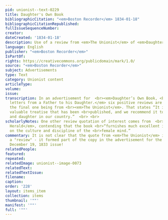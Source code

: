 ```yaml
---
pid: unionist--text-0229
title: Daughter's Own Book
bibliographicCitation: "<em>Boston Recorder</em> 1834-01-18"
bibliographicCitationRepublished: 
fullIssueSequenceNumber: 
creator: 
dateCreated: '1834-01-18'
description: Use of a review from <em>The Unionist</em> of <em>Daughter's Own Book</em>
language: English
publisher: "<em>Boston Recorder</em>"
IsPartOf: 
rights: https://creativecommons.org/publicdomain/mark/1.0/
source: "<em>Boston Recorder</em>"
subject: Advertisements
type: Text
category: Unionist content
articleType: 
volume: 
issue: 
transcription: In an advertisement for  <br><em>Daughter’s Own Book, <br>comprising
  letters from a Father to his Daughter.</em> six positive reviews are cited, including
  the final one being from <br><em>The Unionist</em>. That states “It is the most
  valuable treatise that has been <br>published, and we recommend it to every parent
  and daughter in our country.”  <br> <br>
scholarlyNotes: One other review quotation of interest comes from  <br><em>Zion’s
  Herald</em>, contending that the book <br>“furnishes much excellent instruction
  on the culture and discipline of the <br>female mind.”
commentary: It is not clear that the quote from <em>The Unionist</em> is really from
  a "review" - it formed part of the copy in the advertisement for the book in the
  December 19, 1833 issue!
relatedPeople: 
featured: 
repeated: 
relatedImage: unionist--image-0073
relatedText: 
relatedTextIssue: 
filename: 
caption: 
order: '228'
layout: items_item
collection: items
thumbnail: '""'
manifest: '""'
full: '""'
---
```

